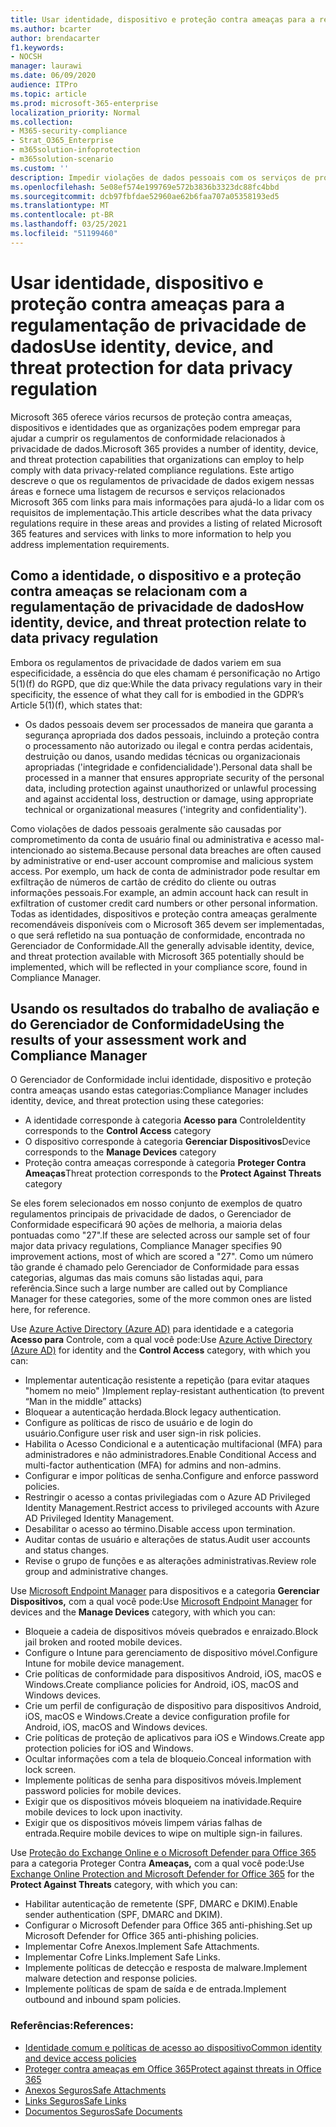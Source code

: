 ```yaml
---
title: Usar identidade, dispositivo e proteção contra ameaças para a regulamentação de privacidade de dados
ms.author: bcarter
author: brendacarter
f1.keywords:
- NOCSH
manager: laurawi
ms.date: 06/09/2020
audience: ITPro
ms.topic: article
ms.prod: microsoft-365-enterprise
localization_priority: Normal
ms.collection:
- M365-security-compliance
- Strat_O365_Enterprise
- m365solution-infoprotection
- m365solution-scenario
ms.custom: ''
description: Impedir violações de dados pessoais com os serviços de proteção de identidade, dispositivo e ameaças Microsoft 365.
ms.openlocfilehash: 5e08ef574e199769e572b3836b3323dc88fc4bbd
ms.sourcegitcommit: dcb97fbfdae52960ae62b6faa707a05358193ed5
ms.translationtype: MT
ms.contentlocale: pt-BR
ms.lasthandoff: 03/25/2021
ms.locfileid: "51199460"
---
```

# <a name="use-identity-device-and-threat-protection-for-data-privacy-regulation"></a><span data-ttu-id="eb21d-103">Usar identidade, dispositivo e proteção contra ameaças para a regulamentação de privacidade de dados</span><span class="sxs-lookup"><span data-stu-id="eb21d-103">Use identity, device, and threat protection for data privacy regulation</span></span>

<span data-ttu-id="eb21d-104">Microsoft 365 oferece vários recursos de proteção contra ameaças, dispositivos e identidades que as organizações podem empregar para ajudar a cumprir os regulamentos de conformidade relacionados à privacidade de dados.</span><span class="sxs-lookup"><span data-stu-id="eb21d-104">Microsoft 365 provides a number of identity, device, and threat protection capabilities that organizations can employ to help comply with data privacy-related compliance regulations.</span></span> <span data-ttu-id="eb21d-105">Este artigo descreve o que os regulamentos de privacidade de dados exigem nessas áreas e fornece uma listagem de recursos e serviços relacionados Microsoft 365 com links para mais informações para ajudá-lo a lidar com os requisitos de implementação.</span><span class="sxs-lookup"><span data-stu-id="eb21d-105">This article describes what the data privacy regulations require in these areas and provides a listing of related Microsoft 365 features and services with links to more information to help you address implementation requirements.</span></span>

## <a name="how-identity-device-and-threat-protection-relate-to-data-privacy-regulation"></a><span data-ttu-id="eb21d-106">Como a identidade, o dispositivo e a proteção contra ameaças se relacionam com a regulamentação de privacidade de dados</span><span class="sxs-lookup"><span data-stu-id="eb21d-106">How identity, device, and threat protection relate to data privacy regulation</span></span>

<span data-ttu-id="eb21d-107">Embora os regulamentos de privacidade de dados variem em sua especificidade, a essência do que eles chamam é personificação no Artigo 5(1)(f) do RGPD, que diz que:</span><span class="sxs-lookup"><span data-stu-id="eb21d-107">While the data privacy regulations vary in their specificity, the essence of what they call for is embodied in the GDPR’s Article 5(1)(f), which states that:</span></span>

- <span data-ttu-id="eb21d-108">Os dados pessoais devem ser processados de maneira que garanta a segurança apropriada dos dados pessoais, incluindo a proteção contra o processamento não autorizado ou ilegal e contra perdas acidentais, destruição ou danos, usando medidas técnicas ou organizacionais apropriadas ('integridade e confidencialidade').</span><span class="sxs-lookup"><span data-stu-id="eb21d-108">Personal data shall be processed in a manner that ensures appropriate security of the personal data, including protection against unauthorized or unlawful processing and against accidental loss, destruction or damage, using appropriate technical or organizational measures ('integrity and confidentiality').</span></span>

<span data-ttu-id="eb21d-109">Como violações de dados pessoais geralmente são causadas por comprometimento da conta de usuário final ou administrativa e acesso mal-intencionado ao sistema.</span><span class="sxs-lookup"><span data-stu-id="eb21d-109">Because personal data breaches are often caused by administrative or end-user account compromise and malicious system access.</span></span> <span data-ttu-id="eb21d-110">Por exemplo, um hack de conta de administrador pode resultar em exfiltração de números de cartão de crédito do cliente ou outras informações pessoais.</span><span class="sxs-lookup"><span data-stu-id="eb21d-110">For example, an admin account hack can result in exfiltration of customer credit card numbers or other personal information.</span></span> <span data-ttu-id="eb21d-111">Todas as identidades, dispositivos e proteção contra ameaças geralmente recomendáveis disponíveis com o Microsoft 365 devem ser implementadas, o que será refletido na sua pontuação de conformidade, encontrada no Gerenciador de Conformidade.</span><span class="sxs-lookup"><span data-stu-id="eb21d-111">All the generally advisable identity, device, and threat protection available with Microsoft 365 potentially should be implemented, which will be reflected in your compliance score, found in Compliance Manager.</span></span>

## <a name="using-the-results-of-your-assessment-work-and-compliance-manager"></a><span data-ttu-id="eb21d-112">Usando os resultados do trabalho de avaliação e do Gerenciador de Conformidade</span><span class="sxs-lookup"><span data-stu-id="eb21d-112">Using the results of your assessment work and Compliance Manager</span></span>

<span data-ttu-id="eb21d-113">O Gerenciador de Conformidade inclui identidade, dispositivo e proteção contra ameaças usando estas categorias:</span><span class="sxs-lookup"><span data-stu-id="eb21d-113">Compliance Manager includes identity, device, and threat protection using these categories:</span></span>

- <span data-ttu-id="eb21d-114">A identidade corresponde à categoria **Acesso para** Controle</span><span class="sxs-lookup"><span data-stu-id="eb21d-114">Identity corresponds to the **Control Access** category</span></span>
- <span data-ttu-id="eb21d-115">O dispositivo corresponde à categoria **Gerenciar Dispositivos**</span><span class="sxs-lookup"><span data-stu-id="eb21d-115">Device corresponds to the **Manage Devices** category</span></span>
- <span data-ttu-id="eb21d-116">Proteção contra ameaças corresponde à categoria **Proteger Contra Ameaças**</span><span class="sxs-lookup"><span data-stu-id="eb21d-116">Threat protection corresponds to the **Protect Against Threats** category</span></span>
 
<span data-ttu-id="eb21d-117">Se eles forem selecionados em nosso conjunto de exemplos de quatro regulamentos principais de privacidade de dados, o Gerenciador de Conformidade especificará 90 ações de melhoria, a maioria delas pontuadas como "27".</span><span class="sxs-lookup"><span data-stu-id="eb21d-117">If these are selected across our sample set of four major data privacy regulations, Compliance Manager specifies 90 improvement actions, most of which are scored a "27".</span></span> <span data-ttu-id="eb21d-118">Como um número tão grande é chamado pelo Gerenciador de Conformidade para essas categorias, algumas das mais comuns são listadas aqui, para referência.</span><span class="sxs-lookup"><span data-stu-id="eb21d-118">Since such a large number are called out by Compliance Manager for these categories, some of the more common ones are listed here, for reference.</span></span>

<span data-ttu-id="eb21d-119">Use [Azure Active Directory (Azure AD)](https://azure.microsoft.com/services/active-directory/) para identidade e a categoria **Acesso para** Controle, com a qual você pode:</span><span class="sxs-lookup"><span data-stu-id="eb21d-119">Use [Azure Active Directory (Azure AD)](https://azure.microsoft.com/services/active-directory/) for identity and the **Control Access** category, with which you can:</span></span>

- <span data-ttu-id="eb21d-120">Implementar autenticação resistente a repetição (para evitar ataques "homem no meio" )</span><span class="sxs-lookup"><span data-stu-id="eb21d-120">Implement replay-resistant authentication (to prevent “Man in the middle” attacks)</span></span>
- <span data-ttu-id="eb21d-121">Bloquear a autenticação herdada.</span><span class="sxs-lookup"><span data-stu-id="eb21d-121">Block legacy authentication.</span></span>
- <span data-ttu-id="eb21d-122">Configure as políticas de risco de usuário e de login do usuário.</span><span class="sxs-lookup"><span data-stu-id="eb21d-122">Configure user risk and user sign-in risk policies.</span></span>
- <span data-ttu-id="eb21d-123">Habilita o Acesso Condicional e a autenticação multifacional (MFA) para administradores e não administradores.</span><span class="sxs-lookup"><span data-stu-id="eb21d-123">Enable Conditional Access and multi-factor authentication (MFA) for admins and non-admins.</span></span>
- <span data-ttu-id="eb21d-124">Configurar e impor políticas de senha.</span><span class="sxs-lookup"><span data-stu-id="eb21d-124">Configure and enforce password policies.</span></span>
- <span data-ttu-id="eb21d-125">Restringir o acesso a contas privilegiadas com o Azure AD Privileged Identity Management.</span><span class="sxs-lookup"><span data-stu-id="eb21d-125">Restrict access to privileged accounts with Azure AD Privileged Identity Management.</span></span>
- <span data-ttu-id="eb21d-126">Desabilitar o acesso ao término.</span><span class="sxs-lookup"><span data-stu-id="eb21d-126">Disable access upon termination.</span></span>
- <span data-ttu-id="eb21d-127">Auditar contas de usuário e alterações de status.</span><span class="sxs-lookup"><span data-stu-id="eb21d-127">Audit user accounts and status changes.</span></span>
- <span data-ttu-id="eb21d-128">Revise o grupo de funções e as alterações administrativas.</span><span class="sxs-lookup"><span data-stu-id="eb21d-128">Review role group and administrative changes.</span></span>

<span data-ttu-id="eb21d-129">Use [Microsoft Endpoint Manager](https://www.microsoft.com/microsoft-365/microsoft-endpoint-manager) para dispositivos e a categoria **Gerenciar Dispositivos,** com a qual você pode:</span><span class="sxs-lookup"><span data-stu-id="eb21d-129">Use [Microsoft Endpoint Manager](https://www.microsoft.com/microsoft-365/microsoft-endpoint-manager) for devices and the **Manage Devices** category, with which you can:</span></span>

- <span data-ttu-id="eb21d-130">Bloqueie a cadeia de dispositivos móveis quebrados e enraizado.</span><span class="sxs-lookup"><span data-stu-id="eb21d-130">Block jail broken and rooted mobile devices.</span></span>
- <span data-ttu-id="eb21d-131">Configure o Intune para gerenciamento de dispositivo móvel.</span><span class="sxs-lookup"><span data-stu-id="eb21d-131">Configure Intune for mobile device management.</span></span>
- <span data-ttu-id="eb21d-132">Crie políticas de conformidade para dispositivos Android, iOS, macOS e Windows.</span><span class="sxs-lookup"><span data-stu-id="eb21d-132">Create compliance policies for Android, iOS, macOS and Windows devices.</span></span>
- <span data-ttu-id="eb21d-133">Crie um perfil de configuração de dispositivo para dispositivos Android, iOS, macOS e Windows.</span><span class="sxs-lookup"><span data-stu-id="eb21d-133">Create a device configuration profile for Android, iOS, macOS and Windows devices.</span></span>
- <span data-ttu-id="eb21d-134">Crie políticas de proteção de aplicativos para iOS e Windows.</span><span class="sxs-lookup"><span data-stu-id="eb21d-134">Create app protection policies for iOS and Windows.</span></span>
- <span data-ttu-id="eb21d-135">Ocultar informações com a tela de bloqueio.</span><span class="sxs-lookup"><span data-stu-id="eb21d-135">Conceal information with lock screen.</span></span>
- <span data-ttu-id="eb21d-136">Implemente políticas de senha para dispositivos móveis.</span><span class="sxs-lookup"><span data-stu-id="eb21d-136">Implement password policies for mobile devices.</span></span>
- <span data-ttu-id="eb21d-137">Exigir que os dispositivos móveis bloqueiem na inatividade.</span><span class="sxs-lookup"><span data-stu-id="eb21d-137">Require mobile devices to lock upon inactivity.</span></span>
- <span data-ttu-id="eb21d-138">Exigir que os dispositivos móveis limpem várias falhas de entrada.</span><span class="sxs-lookup"><span data-stu-id="eb21d-138">Require mobile devices to wipe on multiple sign-in failures.</span></span>

<span data-ttu-id="eb21d-139">Use [Proteção do Exchange Online e o Microsoft Defender para Office 365](../security/office-365-security/defender-for-office-365.md) para a categoria Proteger Contra **Ameaças,** com a qual você pode:</span><span class="sxs-lookup"><span data-stu-id="eb21d-139">Use [Exchange Online Protection and Microsoft Defender for Office 365](../security/office-365-security/defender-for-office-365.md) for the **Protect Against Threats** category, with which you can:</span></span>

- <span data-ttu-id="eb21d-140">Habilitar autenticação de remetente (SPF, DMARC e DKIM).</span><span class="sxs-lookup"><span data-stu-id="eb21d-140">Enable sender authentication (SPF, DMARC and DKIM).</span></span>
- <span data-ttu-id="eb21d-141">Configurar o Microsoft Defender para Office 365 anti-phishing.</span><span class="sxs-lookup"><span data-stu-id="eb21d-141">Set up Microsoft Defender for Office 365 anti-phishing policies.</span></span>
- <span data-ttu-id="eb21d-142">Implementar Cofre Anexos.</span><span class="sxs-lookup"><span data-stu-id="eb21d-142">Implement Safe Attachments.</span></span>
- <span data-ttu-id="eb21d-143">Implementar Cofre Links.</span><span class="sxs-lookup"><span data-stu-id="eb21d-143">Implement Safe Links.</span></span>
- <span data-ttu-id="eb21d-144">Implemente políticas de detecção e resposta de malware.</span><span class="sxs-lookup"><span data-stu-id="eb21d-144">Implement malware detection and response policies.</span></span>
- <span data-ttu-id="eb21d-145">Implemente políticas de spam de saída e de entrada.</span><span class="sxs-lookup"><span data-stu-id="eb21d-145">Implement outbound and inbound spam policies.</span></span>

### <a name="references"></a><span data-ttu-id="eb21d-146">Referências:</span><span class="sxs-lookup"><span data-stu-id="eb21d-146">References:</span></span>

- [<span data-ttu-id="eb21d-147">Identidade comum e políticas de acesso ao dispositivo</span><span class="sxs-lookup"><span data-stu-id="eb21d-147">Common identity and device access policies</span></span>](../security/office-365-security/identity-access-policies.md)
- [<span data-ttu-id="eb21d-148">Proteger contra ameaças em Office 365</span><span class="sxs-lookup"><span data-stu-id="eb21d-148">Protect against threats in Office 365</span></span>](https://support.office.com/article/protect-against-threats-in-office-365-b10023f6-f30f-45d3-b3ad-b71aa4aa0d58)
- [<span data-ttu-id="eb21d-149">Anexos Seguros</span><span class="sxs-lookup"><span data-stu-id="eb21d-149">Safe Attachments</span></span>](../security/office-365-security/safe-attachments.md)
- [<span data-ttu-id="eb21d-150">Links Seguros</span><span class="sxs-lookup"><span data-stu-id="eb21d-150">Safe Links</span></span>](../security/office-365-security/safe-links.md)
- [<span data-ttu-id="eb21d-151">Documentos Seguros</span><span class="sxs-lookup"><span data-stu-id="eb21d-151">Safe Documents</span></span>](../security/office-365-security/safe-docs.md)
